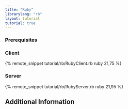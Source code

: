 ```yaml
---
title: "Ruby"
librarylang: "rb"
layout: tutorial
tutorial: true
---
```


### Prerequisites

### Client

{% remote_snippet tutorial/rb/RubyClient.rb ruby 21,75 %}

### Server

{% remote_snippet tutorial/rb/RubyServer.rb ruby 21,95 %}

## Additional Information
